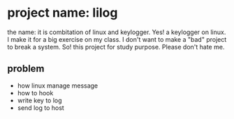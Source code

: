 # project name: lilog
the name: it is combitation of linux and keylogger.
Yes! a keylogger on linux. I make it for a big exercise on my class. I don't want to make a "bad" project to break a system.
So! this project for study purpose. Please don't hate me.

## problem
- how linux manage message
- how to hook
- write key to log
- send log to host
